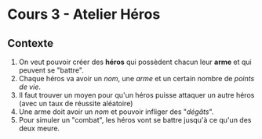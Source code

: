 # Cours 3 - Atelier Héros

## Contexte
1. On veut pouvoir créer des **héros** qui possèdent chacun leur **arme** et qui peuvent se "battre".
2. Chaque héros va avoir un _nom_, une _arme_ et un certain nombre de _points de vie_.
3. Il faut trouver un moyen pour qu'un héros puisse attaquer un autre héros (avec un taux de réussite aléatoire)
4. Une arme doit avoir un _nom_ et pouvoir infliger des "_dégâts_".
5. Pour simuler un "combat", les héros vont se battre jusqu'à ce qu'un des deux meure.